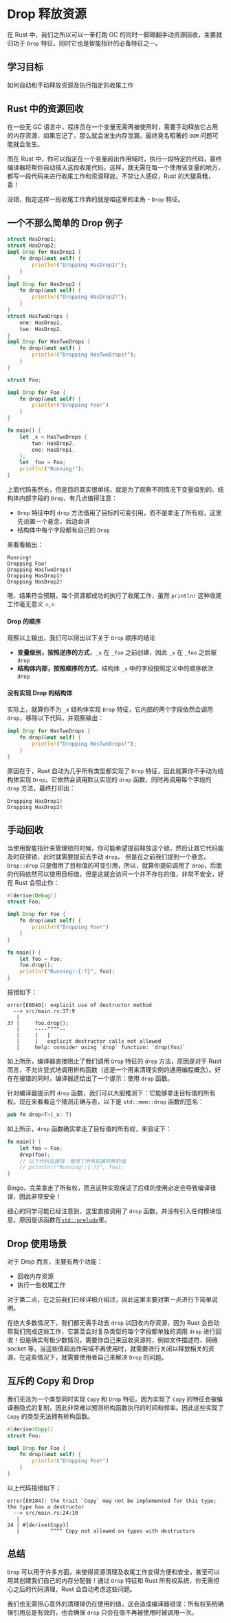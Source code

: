 # Drop 释放资源
在 Rust 中，我们之所以可以一拳打跑 GC 的同时一脚踢翻手动资源回收，主要就归功于 `Drop` 特征，同时它也是智能指针的必备特征之一。

## 学习目标
如何自动和手动释放资源及执行指定的收尾工作

## Rust 中的资源回收
在一些无 GC 语言中，程序员在一个变量无需再被使用时，需要手动释放它占用的内存资源，如果忘记了，那么就会发生内存泄漏，最终臭名昭著的 `OOM` 问题可能就会发生。

而在 Rust 中，你可以指定在一个变量超出作用域时，执行一段特定的代码，最终编译器将帮你自动插入这段收尾代码。这样，就无需在每一个使用该变量的地方，都写一段代码来进行收尾工作和资源释放。不禁让人感叹，Rust 的大腿真粗，香！

没错，指定这样一段收尾工作靠的就是咱这章的主角 - `Drop` 特征。

## 一个不那么简单的 Drop 例子
```rust
struct HasDrop1;
struct HasDrop2;
impl Drop for HasDrop1 {
    fn drop(&mut self) {
        println!("Dropping HasDrop1!");
    }
}
impl Drop for HasDrop2 {
    fn drop(&mut self) {
        println!("Dropping HasDrop2!");
    }
}
struct HasTwoDrops {
    one: HasDrop1,
    two: HasDrop2,
}
impl Drop for HasTwoDrops {
    fn drop(&mut self) {
        println!("Dropping HasTwoDrops!");
    }
}

struct Foo;

impl Drop for Foo {
    fn drop(&mut self) {
        println!("Dropping Foo!")
    }
}

fn main() {
    let _x = HasTwoDrops {
        two: HasDrop2,
        one: HasDrop1,
    };
    let _foo = Foo;
    println!("Running!");
}
```

上面代码虽然长，但是目的其实很单纯，就是为了观察不同情况下变量级别的、结构体内部字段的 `Drop`，有几点值得注意：

- `Drop` 特征中的 `drop` 方法借用了目标的可变引用，而不是拿走了所有权，这里先设置一个悬念，后边会讲
- 结构体中每个字段都有自己的 `Drop`

来看看输出：
```console
Running!
Dropping Foo!
Dropping HasTwoDrops!
Dropping HasDrop1!
Dropping HasDrop2!
```

嗯，结果符合预期，每个资源都成功的执行了收尾工作，虽然 `println!` 这种收尾工作毫无意义 =,=

#### Drop 的顺序
观察以上输出，我们可以得出以下关于 `Drop` 顺序的结论

- **变量级别，按照逆序的方式**，`_x` 在 `_foo` 之前创建，因此 `_x` 在 `_foo` 之后被 `drop`
- **结构体内部，按照顺序的方式**，结构体 `_x` 中的字段按照定义中的顺序依次 `drop`

#### 没有实现 Drop 的结构体
实际上，就算你不为 `_x` 结构体实现 `Drop` 特征，它内部的两个字段依然会调用 `drop`，移除以下代码，并观察输出：
```rust
impl Drop for HasTwoDrops {
    fn drop(&mut self) {
        println!("Dropping HasTwoDrops!");
    }
}
```

原因在于，Rust 自动为几乎所有类型都实现了 `Drop` 特征，因此就算你不手动为结构体实现 `Drop`，它依然会调用默认实现的 `drop` 函数，同时再调用每个字段的 `drop` 方法，最终打印出：
```cnosole
Dropping HasDrop1!
Dropping HasDrop2!
```

## 手动回收
当使用智能指针来管理锁的时候，你可能希望提前释放这个锁，然后让其它代码能及时获得锁，此时就需要提前去手动 `drop`。
但是在之前我们提到一个悬念，`Drop::drop` 只是借用了目标值的可变引用，所以，就算你提前调用了 `drop`，后面的代码依然可以使用目标值，但是这就会访问一个并不存在的值，非常不安全，好在 Rust 会阻止你：
```rust
#[derive(Debug)]
struct Foo;

impl Drop for Foo {
    fn drop(&mut self) {
        println!("Dropping Foo!")
    }
}

fn main() {
    let foo = Foo;
    foo.drop();
    println!("Running!:{:?}", foo);
}
```

报错如下：
```console
error[E0040]: explicit use of destructor method
  --> src/main.rs:37:9
   |
37 |     foo.drop();
   |     ----^^^^--
   |     |   |
   |     |   explicit destructor calls not allowed
   |     help: consider using `drop` function: `drop(foo)`
```

如上所示，编译器直接阻止了我们调用 `Drop` 特征的 `drop` 方法，原因是对于 Rust 而言，不允许显式地调用析构函数（这是一个用来清理实例的通用编程概念）。好在在报错的同时，编译器还给出了一个提示：使用 `drop` 函数。


针对编译器提示的 `drop` 函数，我们可以大胆推测下：它能够拿走目标值的所有权。现在来看看这个猜测正确与否，以下是 `std::mem::drop` 函数的签名：
```rust
pub fn drop<T>(_x: T)
```

如上所示，`drop` 函数确实拿走了目标值的所有权，来验证下：
```rust
fn main() {
    let foo = Foo;
    drop(foo);
    // 以下代码会报错：借用了所有权被转移的值
    // println!("Running!:{:?}", foo);
}
```

Bingo，完美拿走了所有权，而且这种实现保证了后续的使用必定会导致编译错误，因此非常安全！

细心的同学可能已经注意到，这里直接调用了 `drop` 函数，并没有引入任何模块信息，原因是该函数在[`std::prelude`](../../appendix/prelude.md)里。


## Drop 使用场景
对于 Drop 而言，主要有两个功能：

- 回收内存资源
- 执行一些收尾工作

对于第二点，在之前我们已经详细介绍过，因此这里主要对第一点进行下简单说明。

在绝大多数情况下，我们都无需手动去 `drop` 以回收内存资源，因为 Rust 会自动帮我们完成这些工作，它甚至会对复杂类型的每个字段都单独的调用 `drop` 进行回收！但是确实有极少数情况，需要你自己来回收资源的，例如文件描述符、网络 socket 等，当这些值超出作用域不再使用时，就需要进行关闭以释放相关的资源，在这些情况下，就需要使用者自己来解决 `Drop` 的问题。


## 互斥的 Copy 和 Drop
我们无法为一个类型同时实现 `Copy` 和 `Drop` 特征。因为实现了 `Copy` 的特征会被编译器隐式的复制，因此非常难以预测析构函数执行的时间和频率。因此这些实现了 `Copy` 的类型无法拥有析构函数。
```rust
#[derive(Copy)]
struct Foo;

impl Drop for Foo {
    fn drop(&mut self) {
        println!("Dropping Foo!")
    }
}
```
以上代码报错如下：
```console
error[E0184]: the trait `Copy` may not be implemented for this type; the type has a destructor
  --> src/main.rs:24:10
   |
24 | #[derive(Copy)]
   |          ^^^^ Copy not allowed on types with destructors
```


## 总结
`Drop` 可以用于许多方面，来使得资源清理及收尾工作变得方便和安全，甚至可以用其创建我们自己的内存分配器！通过 `Drop` 特征和 Rust 所有权系统，你无需担心之后的代码清理，Rust 会自动考虑这些问题。

我们也无需担心意外的清理掉仍在使用的值，这会造成编译器错误：所有权系统确保引用总是有效的，也会确保 `drop` 只会在值不再被使用时被调用一次。
